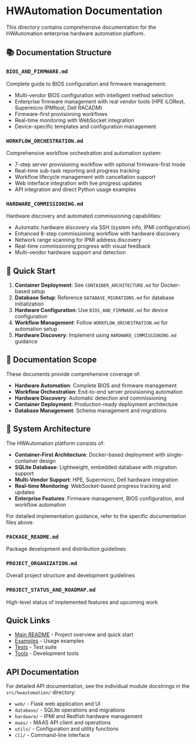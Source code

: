 # HWAutomation Documentation

This directory contains comprehensive documentation for the HWAutomation enterprise hardware automation platform.

## 📚 Documentation Structure

### `BIOS_AND_FIRMWARE.md`

Complete guide to BIOS configuration and firmware management:

- Multi-vendor BIOS configuration with intelligent method selection
- Enterprise firmware management with real vendor tools (HPE iLORest, Supermicro IPMItool, Dell RACADM)
- Firmware-first provisioning workflows
- Real-time monitoring with WebSocket integration
- Device-specific templates and configuration management

### `WORKFLOW_ORCHESTRATION.md`

Comprehensive workflow orchestration and automation system:

- 7-step server provisioning workflow with optional firmware-first mode
- Real-time sub-task reporting and progress tracking
- Workflow lifecycle management with cancellation support
- Web interface integration with live progress updates
- API integration and direct Python usage examples

### `HARDWARE_COMMISSIONING.md`

Hardware discovery and automated commissioning capabilities:

- Automatic hardware discovery via SSH (system info, IPMI configuration)
- Enhanced 8-step commissioning workflow with hardware discovery
- Network range scanning for IPMI address discovery
- Real-time commissioning progress with visual feedback
- Multi-vendor hardware support and detection

## 🚀 Quick Start

1. **Container Deployment**: See `CONTAINER_ARCHITECTURE.md` for Docker-based setup
2. **Database Setup**: Reference `DATABASE_MIGRATIONS.md` for database initialization
3. **Hardware Configuration**: Use `BIOS_AND_FIRMWARE.md` for device configuration
4. **Workflow Management**: Follow `WORKFLOW_ORCHESTRATION.md` for automation setup
5. **Hardware Discovery**: Implement using `HARDWARE_COMMISSIONING.md` guidance

## 📖 Documentation Scope

These documents provide comprehensive coverage of:

- **Hardware Automation**: Complete BIOS and firmware management
- **Workflow Orchestration**: End-to-end server provisioning automation
- **Hardware Discovery**: Automatic detection and commissioning
- **Container Deployment**: Production-ready deployment architecture
- **Database Management**: Schema management and migrations

## 🔧 System Architecture

The HWAutomation platform consists of:

- **Container-First Architecture**: Docker-based deployment with single-container design
- **SQLite Database**: Lightweight, embedded database with migration support
- **Multi-Vendor Support**: HPE, Supermicro, Dell hardware integration
- **Real-time Monitoring**: WebSocket-based progress tracking and updates
- **Enterprise Features**: Firmware management, BIOS configuration, and workflow automation

For detailed implementation guidance, refer to the specific documentation files above.

### `PACKAGE_README.md`

Package development and distribution guidelines

### `PROJECT_ORGANIZATION.md`

Overall project structure and development guidelines

### `PROJECT_STATUS_AND_ROADMAP.md`

High-level status of implemented features and upcoming work

## Quick Links

- [Main README](../README.md) - Project overview and quick start
- [Examples](../examples/) - Usage examples  
- [Tests](../tests/) - Test suite
- [Tools](../tools/) - Development tools

## API Documentation

For detailed API documentation, see the individual module docstrings in the `src/hwautomation/` directory:

- `web/` - Flask web application and UI
- `database/` - SQLite operations and migrations
- `hardware/` - IPMI and Redfish hardware management
- `maas/` - MAAS API client and operations
- `utils/` - Configuration and utility functions
- `cli/` - Command-line interface
